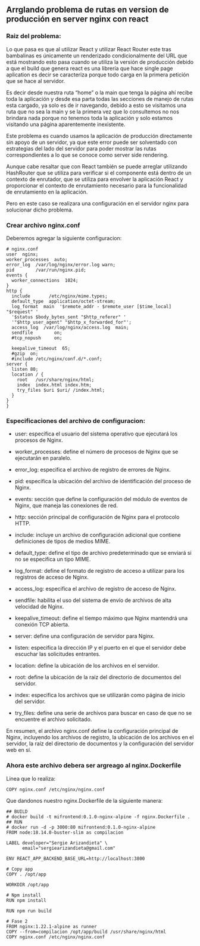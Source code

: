 ## Arrglando problema de rutas en version de producción en server nginx con react

### Raiz del problema:
Lo que pasa es que al utilizar React y utilizar React Router este tras bambalinas es únicamente un renderizado condicionalmente del URL que está mostrando esto pasa cuando se utiliza la versión de producción debido a que el build que genera react es una librería que hace single page aplication es decir se caracteriza porque todo carga en la primera petición que se hace al servidor.


Es decir desde nuestra ruta “home” o la main que tenga la página ahí recibe toda la aplicación y desde esa parta todas las secciones de manejo de rutas esta cargado, ya solo es de ir navegando, debido a esto se visitamos una ruta que no sea la main y se la primera vez que lo consultemos no nos brindara nada porque no tenemos toda la aplicación y solo estamos visitando una página aparentemente inexistente.


Este problema es cuando usamos la aplicación de producción directamente sin apoyo de un servidor, ya que este error puede ser solventado con estrategias del lado del servidor para poder mostrar las rutas correspondientes a lo que se conoce como server side rendering.


Aunque cabe resaltar que con React también se puede arreglar utilizando HashRouter que se utiliza para verificar si el componente está dentro de un contexto de enrutador, que se utiliza para envolver la aplicación React y proporcionar el contexto de enrutamiento necesario para la funcionalidad de enrutamiento en la aplicación.


Pero en este caso se realizara una configuración en el servidor nginx para solucionar dicho problema.

### Crear archivo nginx.conf
Deberemos agregar la siguiente configuracion:
```
# nginx.conf
user  nginx;
worker_processes  auto;
error_log  /var/log/nginx/error.log warn;
pid        /var/run/nginx.pid;
events {
  worker_connections  1024;
}
http {
  include       /etc/nginx/mime.types;
  default_type  application/octet-stream;
  log_format  main  '$remote_addr - $remote_user [$time_local] "$request" '
  '$status $body_bytes_sent "$http_referer" '
  '"$http_user_agent" "$http_x_forwarded_for"';
  access_log  /var/log/nginx/access.log  main;
  sendfile        on;
  #tcp_nopush     on;
  
  keepalive_timeout  65;
  #gzip  on;
  #include /etc/nginx/conf.d/*.conf;
server {
  listen 80;
  location / {
    root   /usr/share/nginx/html;
    index  index.html index.htm;
    try_files $uri $uri/ /index.html;
  }
}
}
```

### Especificaciones del archivo de configuracion:
- user: especifica el usuario del sistema operativo que ejecutará los procesos de Nginx.

- worker_processes: define el número de procesos de Nginx que se ejecutarán en paralelo.

- error_log: especifica el archivo de registro de errores de Nginx.

- pid: especifica la ubicación del archivo de identificación del proceso de Nginx.

- events: sección que define la configuración del módulo de eventos de Nginx, que maneja las conexiones de red.

- http: sección principal de configuración de Nginx para el protocolo HTTP.

- include: incluye un archivo de configuración adicional que contiene definiciones de tipos de medios MIME.

- default_type: define el tipo de archivo predeterminado que se enviará si no se especifica un tipo MIME.

- log_format: define el formato de registro de acceso a utilizar para los registros de acceso de Nginx.

- access_log: especifica el archivo de registro de acceso de Nginx.

- sendfile: habilita el uso del sistema de envío de archivos de alta velocidad de Nginx.

- keepalive_timeout: define el tiempo máximo que Nginx mantendrá una conexión TCP abierta.

- server: define una configuración de servidor para Nginx.

- listen: especifica la dirección IP y el puerto en el que el servidor debe escuchar las solicitudes entrantes.

- location: define la ubicación de los archivos en el servidor.

- root: define la ubicación de la raíz del directorio de documentos del servidor.

- index: especifica los archivos que se utilizarán como página de inicio del servidor.

- try_files: define una serie de archivos para buscar en caso de que no se encuentre el archivo solicitado.

En resumen, el archivo nginx.conf define la configuración principal de Nginx, incluyendo los archivos de registro, la ubicación de los archivos en el servidor, la raíz del directorio de documentos y la configuración del servidor web en sí.

### Ahora este archivo debera ser argreago al nginx.Dockerfile
Linea que lo realiza:
```
COPY nginx.conf /etc/nginx/nginx.conf
```

Que dandonos nuestro nginx.Dockerfile de la siguiente manera:
```
## BUILD
# docker build -t mifrontend:0.1.0-nginx-alpine -f nginx.Dockerfile .
## RUN
# docker run -d -p 3000:80 mifrontend:0.1.0-nginx-alpine
FROM node:18.14.0-buster-slim as compilacion

LABEL developer="Sergie Arizandieta" \
      email="sergiearizandieta@gmail.com"

ENV REACT_APP_BACKEND_BASE_URL=http://localhost:3800

# Copy app
COPY . /opt/app

WORKDIR /opt/app

# Npm install
RUN npm install

RUN npm run build

# Fase 2
FROM nginx:1.22.1-alpine as runner
COPY --from=compilacion /opt/app/build /usr/share/nginx/html
COPY nginx.conf /etc/nginx/nginx.conf
```


